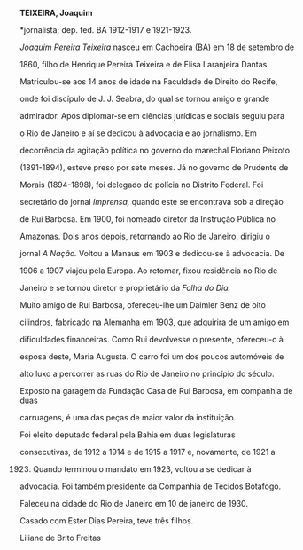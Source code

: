 **TEIXEIRA, Joaquim**



\*jornalista; dep. fed. BA 1912-1917 e 1921-1923.



*Joaquim Pereira Teixeira* nasceu em Cachoeira (BA) em 18 de setembro de

1860, filho de Henrique Pereira Teixeira e de Elisa Laranjeira Dantas.



Matriculou-se aos 14 anos de idade na Faculdade de Direito do Recife,

onde foi discípulo de J. J. Seabra, do qual se tornou amigo e grande

admirador. Após diplomar-se em ciências jurídicas e sociais seguiu para

o Rio de Janeiro e aí se dedicou à advocacia e ao jornalismo. Em

decorrência da agitação política no governo do marechal Floriano Peixoto

(1891-1894), esteve preso por sete meses. Já no governo de Prudente de

Morais (1894-1898), foi delegado de polícia no Distrito Federal. Foi

secretário do jornal *Imprensa,* quando este se encontrava sob a direção

de Rui Barbosa. Em 1900, foi nomeado diretor da Instrução Pública no

Amazonas. Dois anos depois, retornando ao Rio de Janeiro, dirigiu o

jornal *A Nação.* Voltou a Manaus em 1903 e dedicou-se à advocacia. De

1906 a 1907 viajou pela Europa. Ao retornar, fixou residência no Rio de

Janeiro e se tornou diretor e proprietário da *Folha do Dia.*



Muito amigo de Rui Barbosa, ofereceu-lhe um Daimler Benz de oito

cilindros, fabricado na Alemanha em 1903, que adquirira de um amigo em

dificuldades financeiras. Como Rui devolvesse o presente, ofereceu-o à

esposa deste, Maria Augusta. O carro foi um dos poucos automóveis de

alto luxo a percorrer as ruas do Rio de Janeiro no princípio do século.

Exposto na garagem da Fundação Casa de Rui Barbosa, em companhia de duas

carruagens, é uma das peças de maior valor da instituição.



Foi eleito deputado federal pela Bahia em duas legislaturas

consecutivas, de 1912 a 1914 e de 1915 a 1917 e, novamente, de 1921 a

1923. Quando terminou o mandato em 1923, voltou a se dedicar à

advocacia. Foi também presidente da Companhia de Tecidos Botafogo.



Faleceu na cidade do Rio de Janeiro em 10 de janeiro de 1930.



Casado com Ester Dias Pereira, teve três filhos.



Liliane de Brito Freitas



